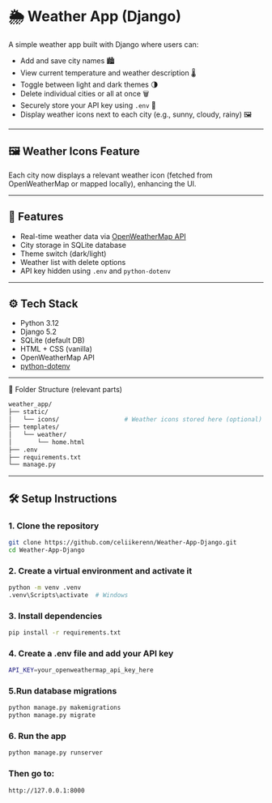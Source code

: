 # 🌦 Weather App (Django)

A simple weather app built with Django where users can:

- Add and save city names 🏙️
- View current temperature and weather description 🌡️
- Toggle between light and dark themes 🌗
- Delete individual cities or all at once 🗑️
- Securely store your API key using `.env` 🔐
- Display weather icons next to each city (e.g., sunny, cloudy, rainy) 🖼️
---

## 🖼️ Weather Icons Feature

Each city now displays a relevant weather icon (fetched from OpenWeatherMap or mapped locally), enhancing the UI.

---

## 🚀 Features

- Real-time weather data via [OpenWeatherMap API](https://openweathermap.org/api)
- City storage in SQLite database
- Theme switch (dark/light)
- Weather list with delete options
- API key hidden using `.env` and `python-dotenv`

---

## ⚙️ Tech Stack

- Python 3.12
- Django 5.2
- SQLite (default DB)
- HTML + CSS (vanilla)
- OpenWeatherMap API
- [python-dotenv](https://pypi.org/project/python-dotenv/)

---

📁 Folder Structure (relevant parts)
```bash
weather_app/
├── static/
│   └── icons/                  # Weather icons stored here (optional)
├── templates/
│   └── weather/
│       └── home.html
├── .env
├── requirements.txt
└── manage.py
```
---

## 🛠️ Setup Instructions

### 1. Clone the repository
```bash
git clone https://github.com/celiikerenn/Weather-App-Django.git
cd Weather-App-Django
```

### 2. Create a virtual environment and activate it
```bash
python -m venv .venv
.venv\Scripts\activate  # Windows
```

### 3. Install dependencies
```bash
pip install -r requirements.txt
```

### 4. Create a .env file and add your API key
```bash
API_KEY=your_openweathermap_api_key_here
```

### 5.Run database migrations
```bash
python manage.py makemigrations
python manage.py migrate
```

### 6. Run the app
```bash
python manage.py runserver
```

### Then go to:
```bash
http://127.0.0.1:8000
```
